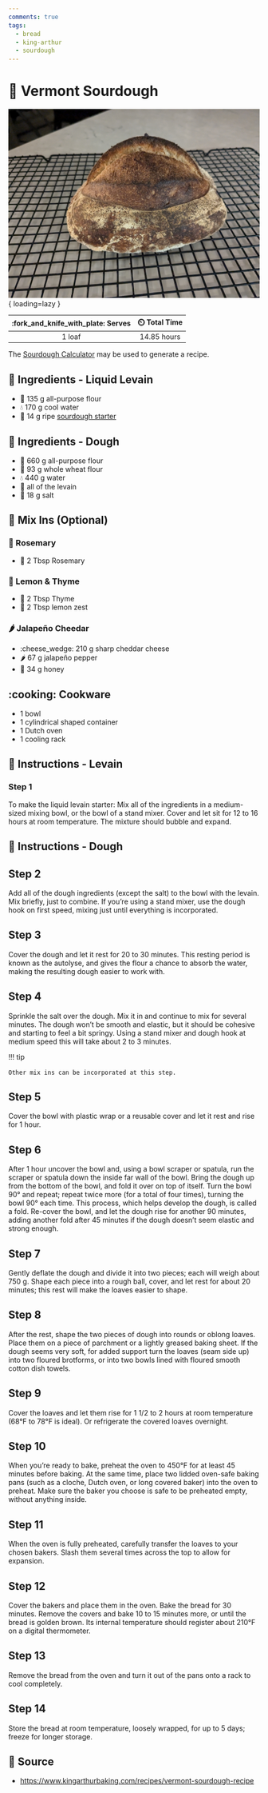 ```yaml
---
comments: true
tags:
  - bread
  - king-arthur
  - sourdough
---
```

# :bread: Vermont Sourdough

![Vermont Sourdough][1]{ loading=lazy }

| :fork_and_knife_with_plate: Serves | :timer_clock: Total Time |
|:----------------------------------:|:-----------------------: |
| 1 loaf | 14.85 hours |

The [Sourdough Calculator][3] may be used to generate a recipe.

## :salt: Ingredients - Liquid Levain

- :ear_of_rice: 135 g all-purpose flour
- :droplet: 170 g cool water
- :microbe: 14 g ripe [sourdough starter][2]

## :salt: Ingredients - Dough

- :ear_of_rice: 660 g all-purpose flour
- :ear_of_rice: 93 g whole wheat flour
- :droplet: 440 g water
- :microbe: all of the levain
- :salt: 18 g salt

## :salt: Mix Ins (Optional)

### :herb: Rosemary

- :herb: 2 Tbsp Rosemary

### :lemon: Lemon & Thyme

- :herb: 2 Tbsp Thyme
- :lemon: 2 Tbsp lemon zest

### :hot_pepper: Jalapeño Cheedar

- :cheese_wedge: 210 g sharp cheddar cheese
- :hot_pepper: 67 g jalapeño pepper
- :honey_pot: 34 g honey

## :cooking: Cookware

- 1 bowl
- 1 cylindrical shaped container
- 1 Dutch oven
- 1 cooling rack

## :pencil: Instructions - Levain

### Step 1

To make the liquid levain starter: Mix all of the ingredients in a medium-sized mixing bowl, or the bowl of a stand
mixer. Cover and let sit for 12 to 16 hours at room temperature. The mixture should bubble and expand.

## :pencil: Instructions - Dough

## Step 2

Add all of the dough ingredients (except the salt) to the bowl with the levain. Mix briefly, just to 
combine. If you’re using a stand mixer, use the dough hook on first speed, mixing just until everything is incorporated.

## Step 3

Cover the dough and let it rest for 20 to 30 minutes. This resting period is known as the autolyse, and gives the flour 
a chance to absorb the water, making the resulting dough easier to work with.

## Step 4

Sprinkle the salt over the dough. Mix it in and continue to mix for several minutes. The dough won’t be smooth and
elastic, but it should be cohesive and starting to feel a bit springy. Using a stand mixer and dough hook at medium speed
this will take about 2 to 3 minutes.

!!! tip

    Other mix ins can be incorporated at this step.

## Step 5

Cover the bowl with plastic wrap or a reusable cover and let it rest and rise for 1 hour.

## Step 6

After 1 hour uncover the bowl and, using a bowl scraper or spatula, run the scraper or spatula down the inside far wall 
of the bowl. Bring the dough up from the bottom of the bowl, and fold it over on top of itself. Turn the bowl 90° and
repeat; repeat twice more (for a total of four times), turning the bowl 90° each time. This process, which helps develop
the dough, is called a fold. Re-cover the bowl, and let the dough rise for another 90 minutes, adding another fold after 
45 minutes if the dough doesn’t seem elastic and strong enough.

## Step 7

Gently deflate the dough and divide it into two pieces; each will weigh about 750 g. Shape each piece into a rough ball, 
cover, and let rest for about 20 minutes; this rest will make the loaves easier to shape.

## Step 8

After the rest, shape the two pieces of dough into rounds or oblong loaves. Place them on a piece of parchment or a
lightly greased baking sheet. If the dough seems very soft, for added support turn the loaves (seam side up) into two
floured brotforms, or into two bowls lined with floured smooth cotton dish towels.

## Step 9

Cover the loaves and let them rise for 1 1/2 to 2 hours at room temperature (68°F to 78°F is ideal). Or refrigerate the 
covered loaves overnight.

## Step 10

When you’re ready to bake, preheat the oven to 450°F for at least 45 minutes before baking. At the same time, place two 
lidded oven-safe baking pans (such as a cloche, Dutch oven, or long covered baker) into the oven to preheat. Make sure
the baker you choose is safe to be preheated empty, without anything inside.

## Step 11

When the oven is fully preheated, carefully transfer the loaves to your chosen bakers. Slash them several times across
the top to allow for expansion.

## Step 12

Cover the bakers and place them in the oven. Bake the bread for 30 minutes. Remove the covers and bake 10 to 15 minutes 
more, or until the bread is golden brown. Its internal temperature should register about 210°F on a digital thermometer.

## Step 13

Remove the bread from the oven and turn it out of the pans onto a rack to cool completely.

## Step 14

Store the bread at room temperature, loosely wrapped, for up to 5 days; freeze for longer storage.

## :link: Source

- <https://www.kingarthurbaking.com/recipes/vermont-sourdough-recipe>

[1]: <../assets/images/vermont-sourdough.jpg>
[2]: <../ingredients/sourdough-starter.md>
[3]: <https://nicholaswilde.io/sourdough-calculator/>
